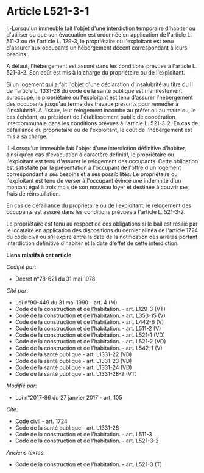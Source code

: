 # Article L521-3-1

I.-Lorsqu'un immeuble fait l'objet d'une interdiction temporaire d'habiter ou d'utiliser ou que son évacuation est ordonnée
en application de l'article L. 511-3 ou de l'article L. 129-3, le propriétaire ou l'exploitant est tenu d'assurer aux
occupants un hébergement décent correspondant à leurs besoins. 

A défaut, l'hébergement est assuré dans les conditions prévues à l'article L. 521-3-2. Son coût est mis à la charge du
propriétaire ou de l'exploitant. 

Si un logement qui a fait l'objet d'une déclaration d'insalubrité au titre du II de l'article L. 1331-28 du code de la santé
publique est manifestement suroccupé, le propriétaire ou l'exploitant est tenu d'assurer l'hébergement des occupants jusqu'au
terme des travaux prescrits pour remédier à l'insalubrité. A l'issue, leur relogement incombe au préfet ou au maire ou, le
cas échéant, au président de l'établissement public de coopération intercommunale dans les conditions prévues à l'article L.
521-3-2. En cas de défaillance du propriétaire ou de l'exploitant, le coût de l'hébergement est mis à sa charge. 

II.-Lorsqu'un immeuble fait l'objet d'une interdiction définitive d'habiter, ainsi qu'en cas d'évacuation à caractère
définitif, le propriétaire ou l'exploitant est tenu d'assurer le relogement des occupants. Cette obligation est satisfaite
par la présentation à l'occupant de l'offre d'un logement correspondant à ses besoins et à ses possibilités. Le propriétaire
ou l'exploitant est tenu de verser à l'occupant évincé une indemnité d'un montant égal à trois mois de son nouveau loyer et
destinée à couvrir ses frais de réinstallation. 

En cas de défaillance du propriétaire ou de l'exploitant, le relogement des occupants est assuré dans les conditions prévues
à l'article L. 521-3-2. 

Le propriétaire est tenu au respect de ces obligations si le bail est résilié par le locataire en application des
dispositions du dernier alinéa de l'article 1724 du code civil ou s'il expire entre la date de la notification des arrêtés
portant interdiction définitive d'habiter et la date d'effet de cette interdiction.

**Liens relatifs à cet article**

_Codifié par_:

  - Décret n°78-621 du 31 mai 1978

_Cité par_:

  - Loi n°90-449 du 31 mai 1990 - art. 4 (M)
  - Code de la construction et de l'habitation. - art. L129-3 (VT)
  - Code de la construction et de l'habitation. - art. L353-15 (V)
  - Code de la construction et de l'habitation. - art. L442-6 (V)
  - Code de la construction et de l'habitation. - art. L511-2 (V)
  - Code de la construction et de l'habitation. - art. L521-1 (VD)
  - Code de la construction et de l'habitation. - art. L521-2 (VD)
  - Code de la construction et de l'habitation. - art. L542-1 (V)
  - Code de la santé publique - art. L1331-22 (VD)
  - Code de la santé publique - art. L1331-23 (VD)
  - Code de la santé publique - art. L1331-24 (VD)
  - Code de la santé publique - art. L1331-28-2 (VT)

_Modifié par_:

  - Loi n°2017-86 du 27 janvier 2017 - art. 105

_Cite_:

  - Code civil - art. 1724
  - Code de la santé publique - art. L1331-28
  - Code de la construction et de l'habitation. - art. L511-3
  - Code de la construction et de l'habitation. - art. L521-3-2

_Anciens textes_:

  - Code de la construction et de l'habitation. - art. L521-3 (T)
